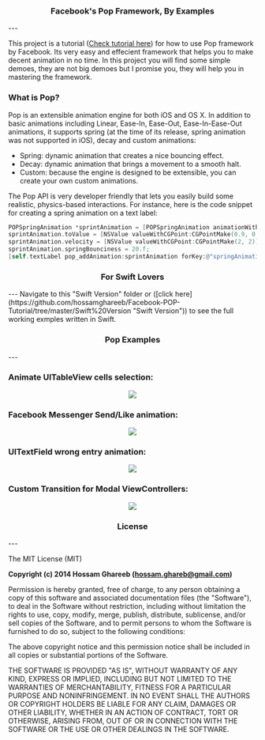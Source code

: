 <h3 align="center">Facebook's Pop Framework, By Examples</h3>
---

This project is a tutorial ([Check tutorial here](http://www.appcoda.com/facebook-pop-framework-intro/ "Facebook Pop Tutorial")) for how to use Pop framework by Facebook. Its very easy and effecient framework that helps you to make decent animation in no time. 
In this project you will find some simple demoes, they are not big demoes but I promise you, they will help you in mastering the framework.

### What is Pop?
Pop is an extensible animation engine for both iOS and OS X. In addition to basic animations including Linear, Ease-In, Ease-Out, Ease-In-Ease-Out animations, it supports spring (at the time of its release, spring animation was not supported in iOS), decay and custom animations:

- Spring: dynamic animation that creates a nice bouncing effect.
- Decay: dynamic animation that brings a movement to a smooth halt.
- Custom: because the engine is designed to be extensible, you can create your own custom animations.

The Pop API is very developer friendly that lets you easily build some realistic, physics-based interactions. For instance, here is the code snippet for creating a spring animation on a text label:

```Objective-c
POPSpringAnimation *sprintAnimation = [POPSpringAnimation animationWithPropertyNamed:kPOPViewScaleXY];
sprintAnimation.toValue = [NSValue valueWithCGPoint:CGPointMake(0.9, 0.9)];
sprintAnimation.velocity = [NSValue valueWithCGPoint:CGPointMake(2, 2)];
sprintAnimation.springBounciness = 20.f;
[self.textLabel pop_addAnimation:sprintAnimation forKey:@"springAnimation"];
```

<h3 align="center">For Swift Lovers</h3>
---
Navigate to this "Swift Version" folder or ([click here](https://github.com/hossamghareeb/Facebook-POP-Tutorial/tree/master/Swift%20Version "Swift Version")) to see the full working exmples written in Swift.


<h3 align="center">Pop Examples</h3>
---

### Animate UITableView cells selection:
<p align="center"><img src ="https://github.com/most-wanted/Facebook-POP-Tutorial/blob/master/screenshots/pop-animation-1-1.gif"/></p>

### Facebook Messenger Send/Like animation:

<p align="center"><img src ="https://github.com/most-wanted/Facebook-POP-Tutorial/blob/master/screenshots/pop-animation-2.gif"/></p>

### UITextField wrong entry animation:

<p align="center"><img src ="https://github.com/most-wanted/Facebook-POP-Tutorial/blob/master/screenshots/pop-animation-3-2.gif"/></p>

### Custom Transition for Modal ViewControllers:

<p align="center"><img src ="https://github.com/most-wanted/Facebook-POP-Tutorial/blob/master/screenshots/pop-animation-4.gif"/></p>

<h3 align="center">License</h3>
---

The MIT License (MIT)

**Copyright (c) 2014 Hossam Ghareeb (hossam.ghareb@gmail.com)**

Permission is hereby granted, free of charge, to any person obtaining a copy
of this software and associated documentation files (the "Software"), to deal
in the Software without restriction, including without limitation the rights
to use, copy, modify, merge, publish, distribute, sublicense, and/or sell
copies of the Software, and to permit persons to whom the Software is
furnished to do so, subject to the following conditions:

The above copyright notice and this permission notice shall be included in all
copies or substantial portions of the Software.

THE SOFTWARE IS PROVIDED "AS IS", WITHOUT WARRANTY OF ANY KIND, EXPRESS OR
IMPLIED, INCLUDING BUT NOT LIMITED TO THE WARRANTIES OF MERCHANTABILITY,
FITNESS FOR A PARTICULAR PURPOSE AND NONINFRINGEMENT. IN NO EVENT SHALL THE
AUTHORS OR COPYRIGHT HOLDERS BE LIABLE FOR ANY CLAIM, DAMAGES OR OTHER
LIABILITY, WHETHER IN AN ACTION OF CONTRACT, TORT OR OTHERWISE, ARISING FROM,
OUT OF OR IN CONNECTION WITH THE SOFTWARE OR THE USE OR OTHER DEALINGS IN THE
SOFTWARE.
